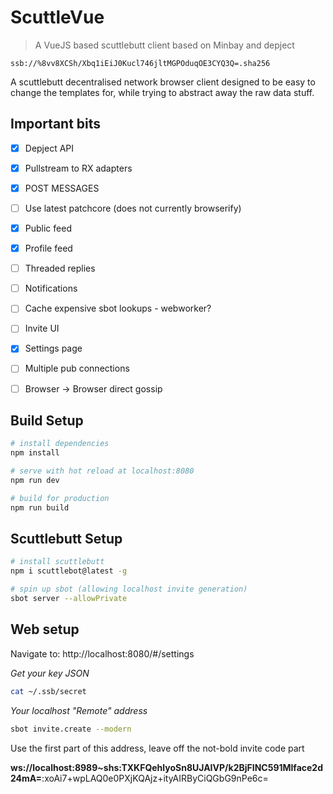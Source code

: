 # ScuttleVue

> A VueJS based scuttlebutt client based on Minbay and depject


`ssb://%8vv8XCSh/Xbq1iEiJ0Kucl746jltMGPOduqOE3CYQ3Q=.sha256`


A scuttlebutt decentralised network browser client designed to be easy to change the templates for, while trying to abstract away the raw data stuff.


## Important bits

- [x] Depject API
- [x] Pullstream to RX adapters
- [x] POST MESSAGES
- [ ] Use latest patchcore (does not currently browserify)
- [x] Public feed
- [x] Profile feed
- [ ] Threaded replies
- [ ] Notifications
- [ ] Cache expensive sbot lookups - webworker?

- [ ] Invite UI
- [x] Settings page
- [ ] Multiple pub connections
- [ ] Browser -> Browser direct gossip


## Build Setup

``` bash
# install dependencies
npm install

# serve with hot reload at localhost:8080
npm run dev

# build for production
npm run build

```

## Scuttlebutt Setup

``` bash
# install scuttlebutt
npm i scuttlebot@latest -g

# spin up sbot (allowing localhost invite generation)
sbot server --allowPrivate
```

## Web setup

Navigate to: http://localhost:8080/#/settings

*Get your key JSON*
``` bash
cat ~/.ssb/secret
```


*Your localhost "Remote" address*

``` bash
sbot invite.create --modern
```
Use the first part of this address, leave off the not-bold invite code part

**ws://localhost:8989~shs:TXKFQehlyoSn8UJAIVP/k2BjFINC591Mlface2d24mA=**:xoAi7+wpLAQ0e0PXjKQAjz+ityAIRByCiQGbG9nPe6c=
